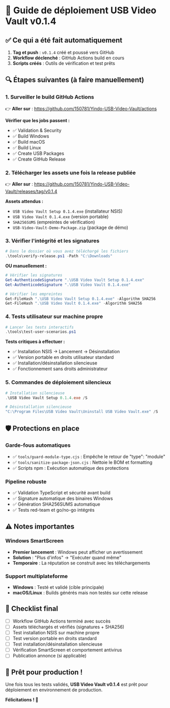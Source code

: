 # 🚀 Guide de déploiement USB Video Vault v0.1.4

## ✅ Ce qui a été fait automatiquement

1. **Tag et push** : `v0.1.4` créé et poussé vers GitHub
2. **Workflow déclenché** : GitHub Actions build en cours
3. **Scripts créés** : Outils de vérification et test prêts

## 🔍 Étapes suivantes (à faire manuellement)

### 1. Surveiller le build GitHub Actions
👉 **Aller sur** : https://github.com/150781/Yindo-USB-Video-Vault/actions

**Vérifier que les jobs passent :**
- ✅ Validation & Security
- ✅ Build Windows
- ✅ Build macOS
- ✅ Build Linux
- ✅ Create USB Packages
- ✅ Create GitHub Release

### 2. Télécharger les assets une fois la release publiée
👉 **Aller sur** : https://github.com/150781/Yindo-USB-Video-Vault/releases/tag/v0.1.4

**Assets attendus :**
- `USB Video Vault Setup 0.1.4.exe` (installateur NSIS)
- `USB Video Vault 0.1.4.exe` (version portable)
- `SHA256SUMS` (empreintes de vérification)
- `USB-Video-Vault-Demo-Package.zip` (package de démo)

### 3. Vérifier l'intégrité et les signatures

```powershell
# Dans le dossier où vous avez téléchargé les fichiers
.\tools\verify-release.ps1 -Path "C:\Downloads"
```

**OU manuellement :**
```powershell
# Vérifier les signatures
Get-AuthenticodeSignature ".\USB Video Vault Setup 0.1.4.exe"
Get-AuthenticodeSignature ".\USB Video Vault 0.1.4.exe"

# Vérifier les empreintes
Get-FileHash ".\USB Video Vault Setup 0.1.4.exe" -Algorithm SHA256
Get-FileHash ".\USB Video Vault 0.1.4.exe" -Algorithm SHA256
```

### 4. Tests utilisateur sur machine propre

```powershell
# Lancer les tests interactifs
.\tools\test-user-scenarios.ps1
```

**Tests critiques à effectuer :**
- ✅ Installation NSIS → Lancement → Désinstallation
- ✅ Version portable en droits utilisateur standard
- ✅ Installation/désinstallation silencieuse
- ✅ Fonctionnement sans droits administrateur

### 5. Commandes de déploiement silencieux

```powershell
# Installation silencieuse
.\USB Video Vault Setup 0.1.4.exe /S

# Désinstallation silencieuse
"C:\Program Files\USB Video Vault\Uninstall USB Video Vault.exe" /S
```

## 🛡️ Protections en place

### Garde-fous automatiques
- ✅ `tools/guard-module-type.cjs` : Empêche le retour de "type": "module"
- ✅ `tools/sanitize-package-json.cjs` : Nettoie le BOM et formatting
- ✅ Scripts npm : Exécution automatique des protections

### Pipeline robuste
- ✅ Validation TypeScript et sécurité avant build
- ✅ Signature automatique des binaires Windows
- ✅ Génération SHA256SUMS automatique
- ✅ Tests red-team et go/no-go intégrés

## ⚠️ Notes importantes

### Windows SmartScreen
- **Premier lancement** : Windows peut afficher un avertissement
- **Solution** : "Plus d'infos" → "Exécuter quand même"
- **Temporaire** : La réputation se construit avec les téléchargements

### Support multiplateforme
- **Windows** : Testé et validé (cible principale)
- **macOS/Linux** : Builds générés mais non testés sur cette release

## 🎯 Checklist final

- [ ] Workflow GitHub Actions terminé avec succès
- [ ] Assets téléchargés et vérifiés (signatures + SHA256)
- [ ] Test installation NSIS sur machine propre
- [ ] Test version portable en droits standard
- [ ] Test installation/désinstallation silencieuse
- [ ] Vérification SmartScreen et comportement antivirus
- [ ] Publication annonce (si applicable)

## 🚀 Prêt pour production !

Une fois tous les tests validés, **USB Video Vault v0.1.4** est prêt pour déploiement en environnement de production.

**Félicitations ! 🎉**
